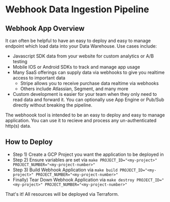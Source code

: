 # Webhook Data Ingestion Pipeline
## Webhook App Overview
It can often be helpful to have an easy to deploy and easy to manage endpoint which load data into your Data Warehouse.  Use cases include:

- Javascript SDK data from your website for custom analytics or A/B testing
- Mobile IOS or Android SDKs to track and manage app usage
- Many SaaS offerings can supply data via webhooks to give you realtime access to important data
	- Stripe allows you to receive purchase data realtime via webhooks
	- Others include Atlassian, Segment, and many more
- Custom development is easier for your team when they only need to read data and forward it.  You can optionally use App Engine or Pub/Sub directly without breaking the pipeline.

The webhoook tool is intended to be an easy to deploy and easy to manage
application.  You can use it to recieve and process any un-authenticated http(s)
data.

## How to Deploy

- Step 1) Create a GCP Project you want the application to be deployed in
- Step 2) Ensure variables are set via `make PROJECT_ID="<my-project>" PROJECT_NUMBER="<my-project-number>"`
- Step 3) Build Webhook Application via `make build PROJECT_ID="<my-project>" PROJECT_NUMBER="<my-project-number>"`
- Finally) Tear Down Webhook Application via `make destroy PROJECT_ID="<my-project>" PROJECT_NUMBER="<my-project-number>"`

That's it!  All resources will be deployed via Terraform.

